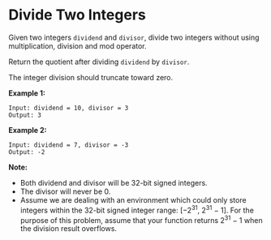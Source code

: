 # Divide Two Integers

Given two integers `dividend` and `divisor`, divide two integers without using multiplication, division and mod operator.

Return the quotient after dividing `dividend` by `divisor`.

The integer division should truncate toward zero.

**Example 1:**

```pseudo
Input: dividend = 10, divisor = 3
Output: 3
```

**Example 2:**

```pseudo
Input: dividend = 7, divisor = -3
Output: -2
```

**Note:**

- Both dividend and divisor will be 32-bit signed integers.
- The divisor will never be 0.
- Assume we are dealing with an environment which could only store integers within the 32-bit signed integer range: [−2<sup>31</sup>, 2<sup>31</sup> − 1]. For the purpose of this problem, assume that your function returns 2<sup>31</sup> − 1 when the division result overflows.
